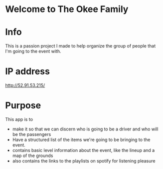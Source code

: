# Welcome to The Okee Family


# Info
This is a passion project I made to help organize the group of people that I'm going to the event with.

# IP address
http://52.91.53.215/

# Purpose
This app is to 
- make it so that we can discern who is going to be a driver and who will be the passengers
- Have a structured list of the items we're going to be bringing to the event.
- contains basic level information about the event, like the lineup and a map of the grounds
- also contains the links to the playlists on spotify for listening pleasure
